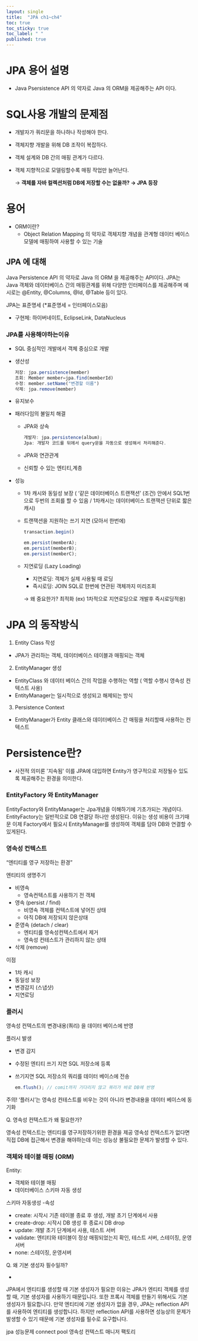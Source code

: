 ```yaml
---
layout: single
title:  "JPA ch1~ch4"
toc: true
toc_sticky: true
toc_label: " "
published: true
---
```


# JPA 용어 설명
  - Java Psersistence API 의 약자로 Java 의 ORM을 제공해주는 API 이다.
  



  # SQL사용 개발의 문제점
  
  - 개발자가 쿼리문을 하나하나 작성해야 한다.
  - 객체지향 개발을 위해 DB 조작이 복잡하다.
  - 객체 설계와 DB 간의 매핑 관계가 다르다.
  - 객체 지향적으로 모델링할수록 매핑 작업만 늘어난다.

    → <b>객체를 자바 컬렉션처럼 DB에 저장할 수는 없을까? → JPA 등장</b>

# 용어

  
  - ORM이란?
    - Object Relation Mapping 의 악자로 객체지향 개념을 관계형 데이터 베이스모델에 매핑하여 사용할 수 있는 기술
## JPA 에 대해
Java Persistence API 의 약자로 Java 의 ORM 을 제공해주는 API이다.
JPA는 Java 객체와 데이터베이스 간의 매핑관계를 위해 다양한 인터페이스를 제공해주며 예시로는 @Entity, @Columns, @Id, @Table 등이 있다.


JPA는 표준명세 (*표준명세 = 인터페이스모음)

- 구현체: 하이버네이트, EclipseLink, DataNucleus

### JPA를 사용해야하는이유


- SQL 중심적인 개발에서 객체 중심으로 개발
- 생산성

    ```jsx
    저장: jpa.persistence(member)
    조회: Member member=jpa.find(memberId)
    수정: member.setName("변경할 이름")
    삭제: jpa.remove(member)
    ```

- 유지보수

- 패러다임의 불일치 해결

    - JPA와 상속

        ```jsx
        개발자: jpa.persistence(album);
        Jpa: 개발자 코드를 뒤에서 query문을 자동으로 생성해서 처리해준다.
        ```

  - JPA와 연관관계

  - 신뢰할 수 있는 엔티티,계층

- 성능

  - 1차 캐시와 동일성 보장 ( ‘같은 데이터베이스 트랜잭션’ (조건) 안에서 SQL1번으로 두번의 조회를 할 수 있음 / 1차캐시는 데이터베이스 트랜잭션 단위로 짧은 캐시)
  - 트랜잭션을 지원하는 쓰기 지연 (모아서 한번에)

    ```jsx
    transaction.begin()
    
    em.persist(memberA);
    em.persist(memberB);
    em.persist(memberC);
    ```

  - 지연로딩 (Lazy Loading)

    - 지연로딩: 객체가 실제 사용될 때 로딩
    - 즉시로딩: JOIN SQL로 한번에 연관된 객체까지 미리조회

    → 왜 중요한가? 최적화 (ex) 1차적으로 지연로딩으로 개발후 즉시로딩적용)

# JPA 의 동작방식

1. Entity Class 작성

- JPA가 관리하는 객체, 데이터베이스 테이블과 매핑되는 객체

2. EntityManager 생성

- EntityClass 와 데이터 베이스 간의 작업을 수행하는 역할 ( 역할 수행시 영속성 컨텍스트 사용)
- EntityManager는 일시적으로 생성되고 해제되는 방식

3. Persistence Context

- EntityManager가 Entity 클래스와 데이터베이스 간 매핑을 처리할때 사용하는 컨텍스트

# Persistence란?
 - 사전적 의미론 '지속됨' 이를 JPA에 대입하면 Entity가 영구적으로 저장될수 있도록 제공해주는 환경을 의미한다.

 ### EntityFactory 와 EntityManager
EntityFactory와 EntityManager는 Jpa개념을 이해하기에 기초가되는 개념이다.
EntityFactory는 일반적으로 DB 연결당 하나만 생성된다. 이유는 생성 비용이 크기때문
이제 Factory에서 필요시 EntityManager를 생성하여 객체를 담아 DB와 연결할 수 있게된다.


  ### 영속성 컨텍스트

  “엔티티를 영구 저장하는 환경”

  엔티티의 생명주기

  - 비영속
    - 영속컨텍스트를 사용하기 전 객체
  - 영속 (persist / find)
    - 비영속 객체를 컨텍스트에 넣어진 상태
    - 아직 DB에 저장되지 않은상태
  - 준영속 (detach / clear)
    - 엔티티를 영속성컨텍스트에서 제거
    - 영속성 컨테스트가 관리하지 않는 상태
  - 삭제 (remove)

  이점

  - 1차 캐시
  - 동일성 보장
  - 변경감지 (스냅샷)
  - 지연로딩

  ### 플러시

  영속성 컨텍스트의 변경내용(쿼리) 을 데이터 베이스에 반영

  플러시 발생

  - 변경 감지
  - 수정된 엔티티 쓰기 지연 SQL 저장소에 등록
  - 쓰기지연 SQL 저장소의 쿼리를 데이터 베이스에 전송

    ```jsx
    em.flush(); // comit까지 기다리지 않고 쿼리가 바로 DB에 반영 
    ```

  주의! ‘플러시’는 영속성 컨테스트를 비우는 것이 아니라 변경내용을 데이터 베이스에 동기화

  Q. 영속성 컨텍스트가 왜 필요한가?

  영속성 컨텍스트는 엔티티를 영구저장하기위한 환경을 제공 영속성 컨텍스트가 없다면 직접 DB에 접근해서 변경을 해야하는데 이는 성능상 불필요한 문제가 발생할 수 있다.

  ### 객체와 테이블 매핑 (ORM)

  Entity:

  - 객체와 테이블 매핑
  - 데이터베이스 스키마 자동 생성

  스키마 자동생성 -속성

  - create: 시작시 기존 테이블 종료 후 생성, 개발 초기 단계에서 사용
  - create-drop: 시작시 DB 생성 후 종료시 DB drop
  - update: 개발 초기 단계에서 사용, 테스트 서버
  - validate: 엔티티와 테이블이 정상 매핑되었는지 확인, 테스트 서버, 스테이징, 운영서버
  - none: 스테이징, 운영서버

  Q. 왜 기본 생성자 필수일까?

  - 


  JPA에서 엔티티를 생성할 때 기본 생성자가 필요한 이유는 JPA가 엔티티 객체를 생성할 때, 기본 생성자를 사용하기 때문입니다. 또한 프록시 객체를 만들기 위해서도 기본 생성자가 필요합니다. 만약 엔티티에 기본 생성자가 없을 경우, JPA는 reflection API를 사용하여 엔티티를 생성합니다. 하지만 reflection API를 사용하면 성능상의 문제가 발생할 수 있기 때문에 기본 생성자를 필수로 요구합니다.



jpa 성능문제
connect pool
영속성 컨텍스트
매니저 팩토리